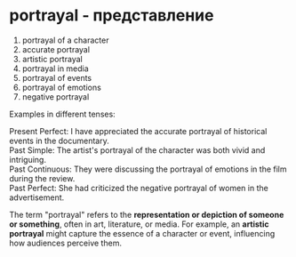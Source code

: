 # portrayal - представление

1. portrayal of a character  
2. accurate portrayal  
3. artistic portrayal  
4. portrayal in media  
5. portrayal of events  
6. portrayal of emotions  
7. negative portrayal  

Examples in different tenses:

Present Perfect: I have appreciated the accurate portrayal of historical events in the documentary.  
Past Simple: The artist's portrayal of the character was both vivid and intriguing.  
Past Continuous: They were discussing the portrayal of emotions in the film during the review.  
Past Perfect: She had criticized the negative portrayal of women in the advertisement.  

The term "portrayal" refers to the **representation or depiction of someone or something**, often in art, literature, or media. For example, an **artistic portrayal** might capture the essence of a character or event, influencing how audiences perceive them.
